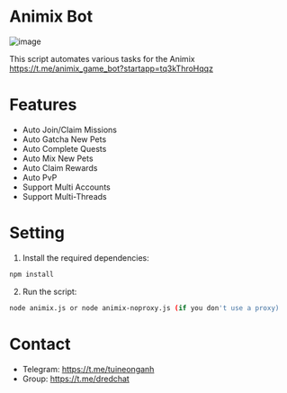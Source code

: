 # Animix Bot
![image](https://github.com/user-attachments/assets/3d82b1e3-b717-47c3-aa16-0c7c86c69d3e)





This script automates various tasks for the Animix
https://t.me/animix_game_bot?startapp=tq3kThroHqqz

# Features
-  Auto Join/Claim Missions  
-  Auto Gatcha New Pets  
-  Auto Complete Quests  
-  Auto Mix New Pets  
-  Auto Claim Rewards
-  Auto PvP
-  Support Multi Accounts  
-  Support Multi-Threads
# Setting

1. Install the required dependencies:
```bash
npm install
```
2. Run the script:
```bash
node animix.js or node animix-noproxy.js (if you don't use a proxy)
```
# Contact
- Telegram: <https://t.me/tuineonganh>
- Group: <https://t.me/dredchat>

